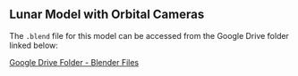 ## Lunar Model with Orbital Cameras

The `.blend` file for this model can be accessed from the Google Drive folder linked below:

[Google Drive Folder - Blender Files](https://drive.google.com/drive/folders/137FG3krDuvHl9idEq5pbI7w9HsUM-Hbk?usp=share_link)

